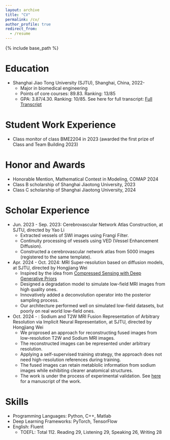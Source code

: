 ```yaml
---
layout: archive
title: "CV"
permalink: /cv/
author_profile: true
redirect_from:
  - /resume
---
```


{% include base_path %}

Education
======
* Shanghai Jiao Tong University (SJTU), Shanghai, China, 2022-
  * Major in biomedical engineering
  * Points of core courses: 89.83. Ranking: 13/85
  * GPA: 3.87/4.30. Ranking: 10/85. See here for full transcript: [Full Transcript](../assets/Transcript_Eng.pdf)


Student Work Experience
=====
* Class monitor of class BME2204 in 2023 (awarded the first prize of Class and Team Building 2023)


Honor and Awards
=====
* Honorable Mention, Mathematical Contest in Modeling, COMAP 2024
* Class B scholarship of Shanghai Jiaotong University, 2023
* Class C scholarship of Shanghai Jiaotong University, 2024

Scholar Experience
=====
* Jun. 2023 - Sep. 2023: Cerebrovascular Network Atlas Construction, at SJTU, directed by Yao Li
  * Extracted vessels of SWI images using Frangi Filter.
  * Continuity processing of vessels using VED (Vessel Enhancement Diffusion).
  * Constructed a cerebrovascular network atlas from 5000 images (registered to the same template).
* Apr. 2024 - Oct. 2024: MRI Super-resolution based on diffusion models, at SJTU, directed by Hongjiang Wei
  * Inspired by the idea from [Compressed Sensing with Deep Generative Priors](https://arxiv.org/abs/2108.01368)
  * Designed a degradation model to simulate low-field MRI images from high quality ones.
  * Innovatively added a deconvolution operator into the posterior sampling process.
  * Our architecture performed well on simulated low-field datasets, but poorly on real world low-field ones.
* Oct. 2024 - : Sodium and T2W MRI Fusion Representation of Arbitrary Resolution via Implicit Neural Representation, at SJTU, directed by Hongjiang Wei
  * We proprosed an approach for reconstructing fused images from low-resolution T2W and Sodium MRI images.
  * The reconstructed images can be represented under arbitrary resolution.
  * Applying a self-supervised training strategy, the approach does not need high-resolution references during training.
  * The fused images can retain metablolic information from sodium images while exhibiting clearer anatomical structures.
  * The work is under the process of experimental validation. See [here](../assets/Sodium_and_T2_MRI_Representation_of_Arbitrary_Resolution_via_Implicit_Neural_Representation.pdf) for a manuscript of the work.

Skills
======
* Programming Languages: Python, C++, Matlab
* Deep Learning Frameworks: PyTorch, TensorFlow
* English: Fluent
  * TOEFL: Total 112. Reading 29, Listening 29, Speaking 26, Writing 28

